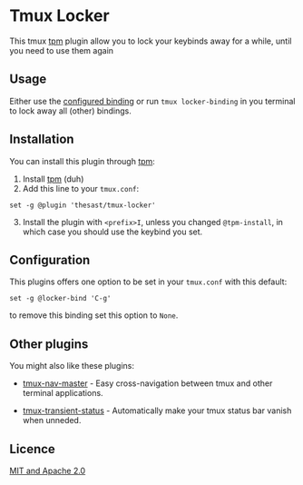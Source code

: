 Tmux Locker
=======

This tmux [tpm](https://github.com/tmux-plugins/tpm) plugin allow you to lock your keybinds away for a while, until you need to use them again
<!--
Preview
-------

![img/preview.gif](img/preview.gif)   -->

Usage
-----

Either use the [configured binding](#configuration) or run `tmux locker-binding` in you terminal to lock away all (other) bindings.

Installation
------------

You can install this plugin through [tpm](https://github.com/tmux-plugins/tpm):
1. Install [tpm](https://github.com/tmux-plugins/tpm) (duh)  
2. Add this line to your `tmux.conf`:  
```tmux
set -g @plugin 'thesast/tmux-locker'
```
3. Install the plugin with `<prefix>I`, unless you changed `@tpm-install`, in which case you should use the keybind you set.

Configuration
-------------

This plugins offers one option to be set in your `tmux.conf` with this default:
```tmux
set -g @locker-bind 'C-g'
```
to remove this binding set this option to `None`.

Other plugins
-------------

You might also like these plugins:

  - [tmux-nav-master](https://github.com/TheSast/tmux-nav-master) - Easy cross-navigation between tmux and other terminal applications. 

  - [tmux-transient-status](https://github.com/TheSast/tmux-transient-status) - Automatically make your tmux status bar vanish when unneded. 

Licence
-------

[MIT and Apache 2.0](COPYRIGHT.md)
